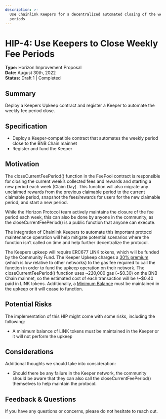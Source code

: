 ```yaml
---
description: >-
  Use Chainlink Keepers for a decentralized automated closing of the weekly fee
  periods
---
```


# HIP-4: Use Keepers to Close Weekly Fee Periods

**Type:** Horizon Improvement Proposal\
**Date:** August 30th, 2022\
**Status:** Draft 1  | Completed

## Summary

Deploy a Keepers Upkeep contract and register a Keeper to automate the weekly fee period close.

## Specification

* Deploy a Keeper-compatible contract that automates the weekly period close to the BNB Chain mainnet
* Register and fund the Keeper

## Motivation

The closeCurrentFeePeriod() function in the FeePool contract is responsible for closing the current week’s collected fees and rewards and starting a new period each week (Claim Day). This function will also migrate any unclaimed rewards from the previous claimable period to the current claimable period, snapshot the fees/rewards for users for the new claimable period, and start a new period.

While the Horizon Protocol team actively maintains the closure of the fee period each week, this can also be done by anyone in the community, as the closeCurrentFeePeriod() is a public function that anyone can execute.&#x20;

The integration of Chainlink Keepers to automate this important protocol maintenance operation will help mitigate potential scenarios where the function isn’t called on time and help further decentralize the protocol.&#x20;

The Keepers upkeep will require ERC677 LINK tokens, which will be funded by the Community Fund. The Keeper Upkeep charges a [30% premium](https://docs.chain.link/docs/chainlink-keepers/supported-networks/) (which is low relative to other networks) to the gas fee required to call the function in order to fund the upkeep operation on their network. The closeCurrentFeePeriod() function uses \~220,000 gas (\~$0.30) on the BNB Chain mainnet, so the estimated cost of each transaction will be \~$0.40 paid in LINK tokens. Additionally, a [Minimum Balance](https://docs.chain.link/docs/chainlink-keepers/keeper-economics/#minimum-balance) must be maintained in the upkeep or it will cease to function.

## **Potential Risks**

The implementation of this HIP might come with some risks, including the following:

* A minimum balance of LINK tokens must be maintained in the Keeper or it will not perform the upkeep

## Considerations

Additional thoughts we should take into consideration:

* Should there be any failure in the Keeper network, the community should be aware that they can also call the closeCurrentFeePeriod() themselves to help maintain the protocol.

## Feedback & Questions

If you have any questions or concerns, please do not hesitate to reach out.
